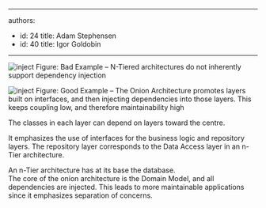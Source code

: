 

---
authors:
  - id: 24
    title: Adam Stephensen
  - id: 40
    title: Igor Goldobin
---




<span class='intro'> <img class="ms-rteCustom-ImageArea" src="/SoftwareDevelopment/RulesToBetterMVC/PublishingImages/dependency-injection-good.jpg" alt="inject" />
<span class="ms-rteCustom-FigureBad">Figure&#58; Bad Example – N-Tiered architectures do not inherently support dependency injection</span>

<img class="ms-rteCustom-ImageArea" src="/SoftwareDevelopment/RulesToBetterMVC/PublishingImages/dependency-injection-bad.jpg" alt="inject" />
<span class="ms-rteCustom-FigureGood">Figure&#58; Good Example – The Onion Architecture promotes layers built on interfaces, and then injecting dependencies into those layers. This keeps coupling low, and therefore maintainability high</span>
 </span>

<p>The classes in each layer can depend on layers toward the centre.</p>
<p>It emphasizes the use of interfaces for the business logic and repository layers. The repository layer corresponds to the Data Access layer in an n-Tier architecture.</p>
<p>An n-Tier architecture has at its base the database.<br>
The core of the onion architecture is the Domain Model, and all dependencies are injected. This leads to more maintainable applications since it emphasizes separation of concerns.</p>



